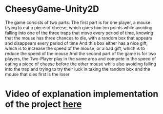 # CheesyGame-Unity2D
The game consists of two parts. The first part is for one player, a mouse trying to eat a piece of cheese, which gives him ten points while avoiding falling into one of the three traps that move every period of time, knowing that the mouse has three chances to die, with a random box that appears and disappears every period of time And this box either has a nice gift, which is to increase the speed of the mouse, or a bad gift, which is to reduce the speed of the mouse And the second part of the game is for two players, the Two-Player play in the same area and compete in the speed of eating a piece of cheese before the other mouse while also avoiding falling into the trap and trying to try their luck in taking the random box and the mouse that dies first is the loser

# Video of explanation implementation of the project <a href ='https://www.youtube.com/playlist?list=PLZGxzimvQ5s7mOb-CSvYlALOk55ih02L8'>here</a>

